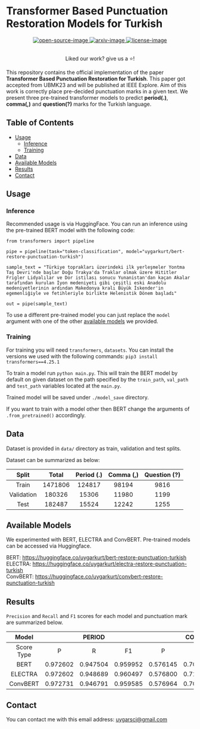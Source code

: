 # Transformer Based Punctuation Restoration Models for Turkish

<div align="center">
    <a href="">
        <img alt="open-source-image"
		src="https://badges.frapsoft.com/os/v1/open-source.svg?v=103">
    </a>
    <a href="https://arxiv.org/abs/tba">
        <img alt="arxiv-image"
		src="https://img.shields.io/badge/arXiv-tba-b31b1b.svg">
    </a>
    <a href="https://github.com/Naereen/StrapDown.js/blob/master/LICENSE">
        <img alt="license-image"
		src="https://badgen.net/github/license/Naereen/Strapdown.js">
    </a>
</div>
<br/>
<div align="center">
    <p>Liked our work? give us a ⭐!</p>
</div>

This repository contains the official implementation of the paper **Transformer Based Punctuation Restoration for Turkish**. This paper got accepted from UBMK23 and will be published at IEEE Explore. Aim of this work is correctly place pre-decided punctuation marks in a given text.  We present three pre-trained transformer models to predict **period(.)**, **comma(,)** and **question(?)** marks for the Turkish language.

## Table of Contents
* [Usage](#usage)
    * [Inference](#inference)
    * [Training](#train)
* [Data](#data)
* [Available Models](#models)
* [Results](#results)
* [Contact](#contact)

## Usage <a class="anchor" id="usage"></a>

### Inference <a class="anchor" id="inference"></a>
Recommended usage is via HuggingFace. You can run an inference using the pre-trained BERT model with the following code:
``` 
from transformers import pipeline

pipe = pipeline(task="token-classification", model="uygarkurt/bert-restore-punctuation-turkish")

sample_text = "Türkiye toprakları üzerindeki ilk yerleşmeler Yontma Taş Devri'nde başlar Doğu Trakya'da Traklar olmak üzere Hititler Frigler Lidyalılar ve Dor istilası sonucu Yunanistan'dan kaçan Akalar tarafından kurulan İyon medeniyeti gibi çeşitli eski Anadolu medeniyetlerinin ardından Makedonya kralı Büyük İskender'in egemenliğiyle ve fetihleriyle birlikte Helenistik Dönem başladı"

out = pipe(sample_text)
```

To use a different pre-trained model you can just replace the `model` argument with one of the other [available models](#models) we provided.

### Training <a class="anchor" id="train"></a>
For training you will need `transformers`, `datasets`. You can install the versions we used with the following commands: `pip3 install transformers==4.25.1`

To train a model run `python main.py`. This will train the BERT model by default on given dataset on the path specified by the `train_path`, `val_path` and `test_path` variables located at the `main.py`.

Trained model will be saved under `./model_save` directory.

If you want to train with a model other then BERT change the arguments of `.from_pretrained()` accordingly.

## Data <a class="anchor" id="data"></a>
Dataset is provided in `data/` directory as train, validation and test splits.

Dataset can be summarized as below:

|    Split    |  Total  | Period (.) | Comma (,) | Question (?) |
|:-----------:|:-------:|:----------:|:---------:|:------------:|
|    Train    | 1471806 |   124817   |   98194   |     9816     |
| Validation  |  180326 |    15306   |   11980   |     1199     |
|   Test      |  182487 |    15524   |   12242   |     1255     |

## Available Models <a class="anchor" id="models"></a>
We experimented with BERT, ELECTRA and ConvBERT. Pre-trained models can be accessed via Huggingface.

BERT: https://huggingface.co/uygarkurt/bert-restore-punctuation-turkish \
ELECTRA: https://huggingface.co/uygarkurt/electra-restore-punctuation-turkish \
ConvBERT: https://huggingface.co/uygarkurt/convbert-restore-punctuation-turkish

## Results <a class="results" id="results"></a>
`Precision` and `Recall` and `F1` scores for each model and punctuation mark are summarized below.

|   Model  |          |  PERIOD  |          |          |  COMMA   |          |          | QUESTION |          |          | OVERALL  |          |
|:--------:|:--------:|:--------:|:--------:|:--------:|:--------:|:--------:|:--------:|:--------:|:--------:|:--------:|:--------:|:--------:|
|Score Type|     P    |     R    |    F1    |     P    |     R    |    F1    |     P    |     R    |    F1    |     P    |     R    |    F1    |
|   BERT   | 0.972602 | 0.947504 | 0.959952 | 0.576145 | 0.700010 | 0.632066 | 0.927642 | 0.911342 | 0.919420 | 0.825506 | 0.852952 | 0.837146 |
|  ELECTRA | 0.972602 | 0.948689 | 0.960497 | 0.576800 | 0.710208 | 0.636590 | 0.920325 | 0.921074 | 0.920699 | 0.823242 | 0.859990 | 0.839262 |
| ConvBERT | 0.972731 | 0.946791 | 0.959585 | 0.576964 | 0.708124 | 0.635851 | 0.922764 | 0.913849 | 0.918285 | 0.824153 | 0.856254 | 0.837907 |

## Contact <a class="contact" id="contact"></a>
You can contact me with this email address: uygarsci@gmail.com
